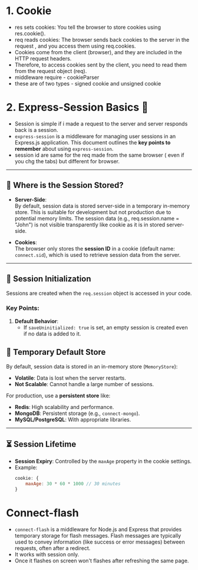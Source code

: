 # 1. Cookie
- res sets cookies: You tell the browser to store cookies using res.cookie().
- req reads cookies: The browser sends back cookies to the server in the request , and you access them using req.cookies.
- Cookies come from the client (browser), and they are included in the HTTP request headers.
- Therefore, to access cookies sent by the client, you need to read them from the request object (req).
- middleware require - cookieParser 
- these are of two types - signed cookie and unsigned cookie



# 2. Express-Session Basics 📝
- Session is simple if i made a request to the server and server responds back is a session.
- `express-session` is a middleware for managing user sessions in an Express.js application. This document outlines the **key points to remember** about using `express-session`.
- session id are same for the req made from the same browser ( even if you chg the tabs) but different for browser.
---

## 🚀 Where is the Session Stored?
- **Server-Side**:  
  By default, session data is stored server-side in a temporary in-memory store. This is suitable for development but not production due to potential memory limits.
  The session data (e.g., req.session.name = "John") is not visible transparently like cookie as it is in stored server-side.
  
- **Cookies**:  
  The browser only stores the **session ID** in a cookie (default name: `connect.sid`), which is used to retrieve session data from the server.

---

## 🛫 Session Initialization
Sessions are created when the `req.session` object is accessed in your code. 

### Key Points:
1. **Default Behavior**:
   - If `saveUninitialized: true` is set, an empty session is created even if no data is added to it.


## 📂 Temporary Default Store
By default, session data is stored in an in-memory store (`MemoryStore`):
- **Volatile**: Data is lost when the server restarts.
- **Not Scalable**: Cannot handle a large number of sessions.

For production, use a **persistent store** like:
- **Redis**: High scalability and performance.
- **MongoDB**: Persistent storage (e.g., `connect-mongo`).
- **MySQL/PostgreSQL**: With appropriate libraries.

---

## ⏳ Session Lifetime
- **Session Expiry**: Controlled by the `maxAge` property in the cookie settings.
- Example:
  ```javascript
  cookie: {
      maxAge: 30 * 60 * 1000 // 30 minutes
  }


# Connect-flash 
- `connect-flash` is a middleware for Node.js and Express that provides temporary storage for flash messages. Flash messages are typically used to convey information (like success or error messages) between requests, often after a redirect.
- It works with session only.
- Once it flashes on screen won't flashes after refreshing the same page.